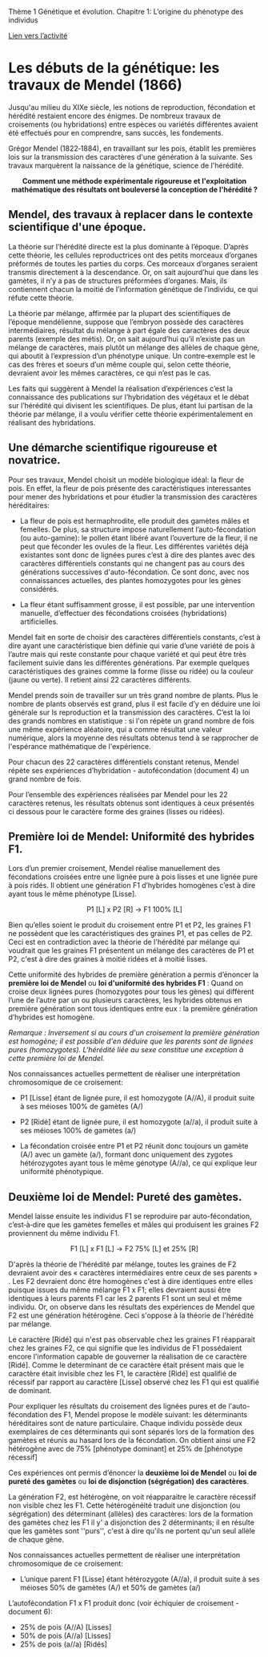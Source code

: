 Thème 1 Génétique et évolution. Chapitre 1: L’origine du phénotype des individus

[Lien vers l’activité](https://ipfs.io/ipfs/QmWdBV4FYTuzQVAaHzP7ERjGN7yz6wsE1cvWHVyvyrJxub)

# Les débuts de la génétique: les travaux de Mendel (1866)

Jusqu'au milieu du XIXe siècle, les notions de reproduction, fécondation et hérédité restaient encore des énigmes. De nombreux travaux de croisements (ou hybridations) entre espèces ou variétés différentes avaient été effectués pour en comprendre, sans succès, les fondements. 

Grégor Mendel (1822‐1884), en travaillant sur les pois, établit les premières lois sur la transmission des caractères d'une génération à la suivante. Ses travaux marquèrent la naissance de la génétique, science de l'hérédité.

<p align=center><strong>Comment une méthode expérimentale rigoureuse et l'exploitation mathématique des résultats ont bouleversé la conception de l'hérédité ?</strong></p>

## Mendel, des travaux à replacer dans le contexte scientifique d'une époque.
 
La théorie sur l’hérédité directe est la plus dominante à l’époque. D’après cette théorie, les cellules reproductrices ont des petits morceaux d’organes préformés de toutes les parties du corps. Ces morceaux d’organes seraient transmis directement à la descendance.
Or, on sait aujourd’hui que dans les gamètes, il n’y a pas de structures préformées d’organes. Mais, ils contiennent chacun la moitié de l’information génétique de l’individu, ce qui réfute cette théorie.

La théorie par mélange, affirmée par la plupart des scientifiques de l’époque mendélienne, suppose que l’embryon possède des caractères intermédiaires, résultat du mélange à part égale des caractères des deux parents (exemple des métis).
Or, on sait aujourd’hui qu’il n’existe pas un mélange de caractères, mais plutôt un mélange des allèles de chaque gène, qui aboutit à l’expression d’un phénotype unique. Un contre‐exemple est le cas des frères et soeurs d’un même couple qui, selon cette théorie, devraient avoir les mêmes caractères, ce qui n’est pas le cas.

Les faits qui suggèrent à Mendel la réalisation d’expériences c’est la connaissance des publications sur l’hybridation des végétaux et le débat sur l’hérédité qui divisent les scientifiques. De plus, étant lui partisan de la théorie par mélange, il a voulu vérifier cette théorie expérimentalement en réalisant des hybridations.

## Une démarche scientifique rigoureuse et novatrice.

Pour ses travaux, Mendel choisit un modèle biologique idéal: la fleur de pois. En effet, la fleur de pois présente des caractéristiques interessantes pour mener des hybridations et pour étudier la transmission des caractères héréditaires:

- La fleur de pois est hermaphrodite, elle produit des gamètes mâles et femelles. De plus, sa structure impose naturellement l’auto-fécondation (ou auto-gamine): le pollen étant libéré avant l’ouverture de la fleur, il ne peut que féconder les ovules de la fleur. Les différentes variétés déjà existantes sont donc de lignées pures c’est à dire des plantes avec des caractères différentiels constants qui ne changent pas au cours des générations successives d'auto-fécondation. Ce sont donc, avec nos connaissances actuelles, des plantes homozygotes pour les gènes considérés.

- La fleur étant suffisamment grosse, il est possible, par une intervention manuelle, d’effectuer des fécondations croisées (hybridations) artificielles.

Mendel fait en sorte de choisir des caractères différentiels constants, c’est à dire ayant une caractéristique bien définie qui varie d’une variété de pois à l’autre mais qui reste constante pour chaque variété et qui peut être très facilement suivie dans les différentes générations. Par exemple quelques caractéristiques des graines comme la forme (lisse ou ridée) ou la couleur (jaune ou verte). Il retient ainsi 22 caractères différents.

Mendel prends soin de travailler sur un très grand nombre de plants. Plus le nombre de plants observés est grand, plus il est facile d’y en déduire une loi générale sur ls reproduction et la transmission des caractères. C’est la loi des grands nombres en statistique : si l'on répète un grand nombre de fois une même expérience aléatoire, qui a comme résultat une valeur numérique, alors la moyenne des résultats obtenus tend à se rapprocher de l'espérance mathématique de l'expérience.

Pour chacun des 22 caractères différentiels constant retenus, Mendel répète ses expériences d’hybridation - autofécondation (document 4) un  grand nombre de fois. 

Pour l’ensemble des expériences réalisées par Mendel pour les 22 caractères retenus,  les résultats obtenus sont identiques à ceux présentés ci dessous pour le caractère forme des graines (lisses ou ridées).

## Première loi de Mendel: Uniformité des hybrides F1.

Lors d’un premier croisement, Mendel réalise manuellement des fécondations croisées entre une lignée pure à pois lisses et une lignée pure à pois ridés. Il obtient une génération F1 d’hybrides homogènes c’est à dire ayant tous le même phénotype [Lisse].

<p align=center>P1 [L] x P2 [R] → F1 100%  [L]</p>

Bien qu’elles soient le produit du croisement entre P1 et P2, les graines F1 ne possèdent que les caractéristiques des graines P1, et pas celles de P2. Ceci est en contradiction avec la théorie de l'hérédité par mélange qui voudrait que les graines F1 présentent un mélange des caractères de P1 et P2, c'est à dire des graines à moitié ridées et à moitié lisses.

Cette uniformité des hybrides de première génération a permis d’énoncer la **première loi de Mendel** ou **loi d'uniformité des hybrides F1** : Quand on croise deux lignées pures (homozygotes pour tous les gènes) qui diffèrent l’une de l’autre par un ou plusieurs caractères, les hybrides obtenus en première génération sont tous identiques entre eux : la première génération d’hybrides est homogène.

*Remarque : Inversement si au cours d'un croisement la première génération est homogène; il est possible d'en déduire que les parents sont de lignées pures (homozygotes). L'hérédité liée au sexe constitue une exception à cette première loi de Mendel.*

Nos connaissances actuelles permettent de réaliser une interprétation chromosomique de ce croisement:

- P1 [Lisse] étant de lignée pure, il est homozygote (A//A), il produit suite à ses méioses 100% de gamètes (A/)

- P2 [Ridé] étant de lignée pure, il est homozygote (a//a), il produit suite à ses méioses 100% de gamètes (a/)

- La fécondation croisée entre P1 et P2 réunit donc toujours un gamète (A/) avec un gamète (a/), formant donc uniquement des zygotes hétérozygotes ayant tous le même génotype (A//a), ce qui explique leur uniformité phénotypique.

## Deuxième loi de Mendel: Pureté des gamètes.

Mendel laisse ensuite les individus F1 se reproduire par auto-fécondation, c’est‐à‐dire que les gamètes femelles et mâles qui produisent les graines F2 proviennent du même individu F1.

<p align=center>F1 [L] x F1 [L] → F2 75% [L] et 25% [R]<p>

D'après la théorie de l'hérédité par mélange, toutes les graines de F2 devraient avoir des « caractères intermédiaires entre ceux de ses parents » . Les F2 devraient donc être homogènes c'est à dire identiques entre elles puisque issues du même mélange F1 x F1; elles devraient aussi être identiques à leurs parents F1 car les 2 parents F1 sont un seul et même individu. Or, on observe dans les résultats des expériences de Mendel que F2 est une génération hétérogène. Ceci s'oppose à la théorie de l'hérédité par mélange.

Le caractère [Ridé] qui n'est pas observable chez les graines F1 réapparait chez les graines F2, ce qui signifie que les individus de F1 possédaient encore l'information capable de gouverner la réalisation de ce caractère [Ridé]. Comme le determinant de ce caractère était présent mais que le caractère était invisible chez les F1, le caractère [Ridé] est qualifié de récessif par rapport au caractère [Lisse] observé chez les F1 qui est qualifié de dominant.

Pour expliquer les résultats du croisement des lignées pures et de l'auto-fécondation des F1, Mendel propose le modèle suivant: les déterminants héréditaires sont de nature particulaire. Chaque individu possède deux exemplaires de ces déterminants qui sont séparés lors de la formation des gamètes et réunis au hasard lors de la fécondation. On obtient ainsi une F2 hétérogène avec de 75% [phénotype dominant] et 25% de [phénotype récessif]

Ces expériences ont permis d’énoncer la **deuxième loi de Mendel** ou **loi de pureté des gamètes** ou **loi de disjonction (ségrégation) des caractères**.

La génération F2, est hétérogène, on voit réapparaitre le caractère récessif non visible chez les F1. Cette hétérogénéité traduit une disjonction (ou ségrégation) des déterminant (allèles)  des caractères: lors de la formation des gamètes chez les F1 il y' a disjonction des 2 déterminants; il en résulte que les gamètes sont ''purs'', c'est à dire qu'ils ne portent qu'un seul allèle de chaque gène.

Nos connaissances actuelles permettent de réaliser une interprétation chromosomique de ce croisement:

- L’unique parent F1 [Lisse] étant hétérozygote (A//a), il produit suite à ses méioses 50% de gamètes (A/) et 50% de gamètes (a/)

L’autofécondation F1 x F1 produit donc (voir échiquier de croisement - document 6): 

- 25% de pois (A//A) [Lisses]
- 50% de pois (A//a) [Lisses]
- 25% de pois (a//a) [Ridés]
